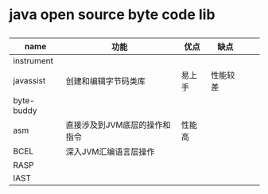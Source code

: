 # java open source byte code lib


##

|name|功能|优点|缺点|||
|-----------|----|-----------|-----------|-----------|------|
|instrument|||
|javassist|创建和编辑字节码类库|易上手|性能较差|
|byte-buddy|
|asm|直接涉及到JVM底层的操作和指令|性能高|
|BCEL|深入JVM汇编语言层操作|||
|RASP||| ||
|IAST|